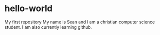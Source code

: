 # hello-world
My first repository
My name is Sean and I am a christian computer science student.
I am also currently learning github.
